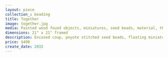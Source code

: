```yaml
---
layout: piece
collection_: beading
title: Together
image: together.jpg
media: Painted wood found objects, miniatures, seed beads, material, thread
dimensions: 21" x 21" framed
description: Encased coup, peyote stitched seed beads, floating miniatures on layered quilted  fabric matted  in glassed maple frame 2 inches in depth.
price: $400
create_date: 2015
---
```

